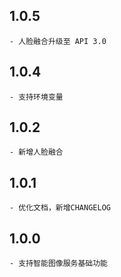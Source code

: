 ## 1.0.5
    - 人脸融合升级至 API 3.0

## 1.0.4
    - 支持环境变量

## 1.0.2
    - 新增人脸融合

## 1.0.1
    - 优化文档，新增CHANGELOG

## 1.0.0
    - 支持智能图像服务基础功能